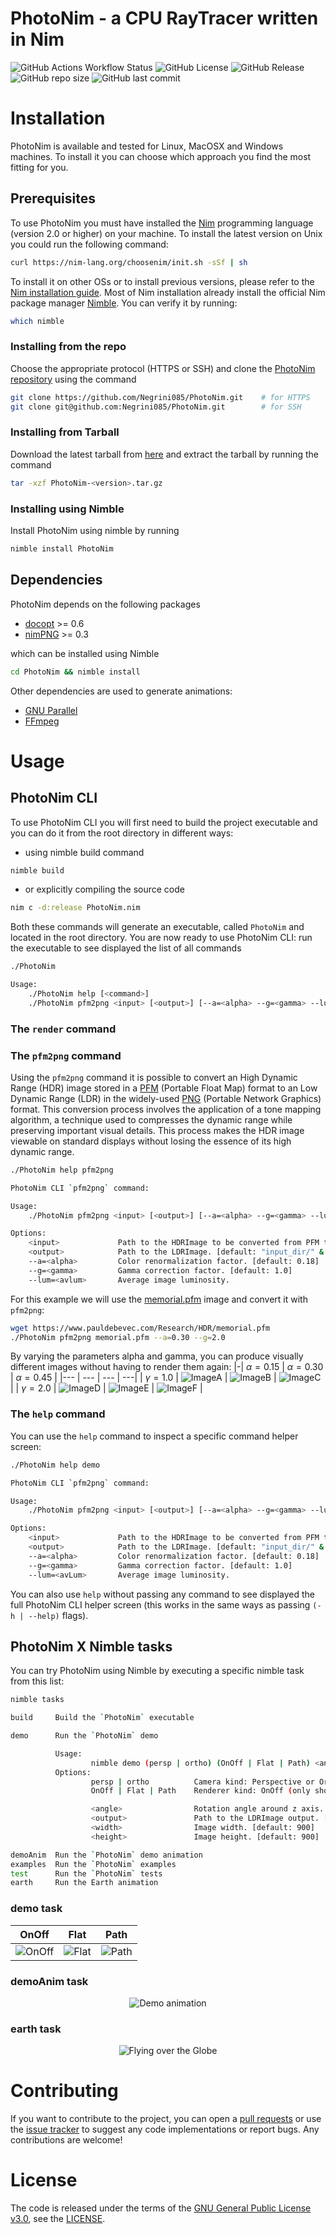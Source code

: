 # PhotoNim - a CPU RayTracer written in Nim
![GitHub Actions Workflow Status](https://img.shields.io/github/actions/workflow/status/Negrini085/PhotoNim/ci-action.yml)
![GitHub License](https://img.shields.io/github/license/Negrini085/PhotoNim)
![GitHub Release](https://img.shields.io/github/v/release/Negrini085/PhotoNim)
![GitHub repo size](https://img.shields.io/github/repo-size/Negrini085/PhotoNim)
![GitHub last commit](https://img.shields.io/github/last-commit/Negrini085/PhotoNim)

# Installation
PhotoNim is available and tested for Linux, MacOSX and Windows machines.
To install it you can choose which approach you find the most fitting for you.

## Prerequisites
To use PhotoNim you must have installed the [Nim](https://github.com/nim-lang/Nim) programming language (version 2.0 or higher) on your machine.
To install the latest version on Unix you could run the following command:
```sh
curl https://nim-lang.org/choosenim/init.sh -sSf | sh
```
To install it on other OSs or to install previous versions, please refer to the [Nim installation guide](https://nim-lang.org/install.html).
Most of Nim installation already install the official Nim package manager [Nimble](https://github.com/nim-lang/nimble). You can verify it by running:
```sh
which nimble
```

### Installing from the repo
Choose the appropriate protocol (HTTPS or SSH) and clone the [PhotoNim repository](https://github.com/Negrini085/PhotoNim) using the command
```bash
git clone https://github.com/Negrini085/PhotoNim.git    # for HTTPS
git clone git@github.com:Negrini085/PhotoNim.git        # for SSH
```

### Installing from Tarball
Download the latest tarball from [here](https://github.com/Negrini085/PhotoNim/releases) and extract the tarball by running the command
```sh
tar -xzf PhotoNim-<version>.tar.gz
```

### Installing using Nimble
Install PhotoNim using nimble by running
```sh
nimble install PhotoNim
```

## Dependencies
PhotoNim depends on the following packages
- [docopt](https://github.com/docopt/docopt.nim) >= 0.6
- [nimPNG](https://github.com/jangko/nimPNG) >= 0.3

which can be installed using Nimble
```sh
cd PhotoNim && nimble install
```

Other dependencies are used to generate animations:
- [GNU Parallel](https://www.gnu.org/software/parallel/)
- [FFmpeg](https://ffmpeg.org/download.html)


# Usage

## PhotoNim CLI
To use PhotoNim CLI you will first need to build the project executable and you can do it from the root directory in different ways:
- using nimble build command
```sh
nimble build
```
- or explicitly compiling the source code
```sh
nim c -d:release PhotoNim.nim
```

Both these commands will generate an executable, called `PhotoNim` and located in the root directory.
You are now ready to use PhotoNim CLI: run the executable to see displayed the list of all commands
```sh
./PhotoNim
```
```sh
Usage:
    ./PhotoNim help [<command>]
    ./PhotoNim pfm2png <input> [<output>] [--a=<alpha> --g=<gamma> --lum=<avlum>]
```

### The `render` command

### The `pfm2png` command
Using the `pfm2png` command it is possible to convert an High Dynamic Range (HDR) image stored in a [PFM](https://www.pauldebevec.com/Research/HDR/PFM/) (Portable Float Map) format to an Low Dynamic Range (LDR) in the widely-used [PNG](https://en.wikipedia.org/wiki/PNG) (Portable Network Graphics) format. This conversion process involves the application of a tone mapping algorithm, a technique used to compresses the dynamic range while preserving important visual details. This process makes the HDR image viewable on standard displays without losing the essence of its high dynamic range.

```sh
./PhotoNim help pfm2png
```

```sh
PhotoNim CLI `pfm2png` command:

Usage:
    ./PhotoNim pfm2png <input> [<output>] [--a=<alpha> --g=<gamma> --lum=<avlum>]

Options:
    <input>             Path to the HDRImage to be converted from PFM to PNG.
    <output>            Path to the LDRImage. [default: "input_dir/" & "input_name" & "alpha_gamma" & ".png"]
    --a=<alpha>         Color renormalization factor. [default: 0.18]
    --g=<gamma>         Gamma correction factor. [default: 1.0]
    --lum=<avlum>       Average image luminosity.
```

For this example we will use the [memorial.pfm](https://www.pauldebevec.com/Research/HDR/PFM/) image and convert it with `pfm2png`:
```sh
wget https://www.pauldebevec.com/Research/HDR/memorial.pfm
./PhotoNim pfm2png memorial.pfm --a=0.30 --g=2.0
```
By varying the parameters alpha and gamma, you can produce visually different images without having to render them again:
|-| $\alpha = 0.15$ | $\alpha = 0.30$ | $\alpha = 0.45$ |
|--- | --- | --- | ---|
| $\gamma = 1.0$ | ![ImageA](assets/images/pfm2png/memorial_a0.15_g1.0.png) | ![ImageB](assets/images/pfm2png/memorial_a0.3_g1.0.png) | ![ImageC](assets/images/pfm2png/memorial_a0.45_g1.0.png) |
| $\gamma = 2.0$ | ![ImageD](assets/images/pfm2png/memorial_a0.15_g2.0.png) | ![ImageE](assets/images/pfm2png/memorial_a0.3_g2.0.png) | ![ImageF](assets/images/pfm2png/memorial_a0.45_g2.0.png) |


### The `help` command
You can use the `help` command to inspect a specific command helper screen:
```sh
./PhotoNim help demo
```

```sh
PhotoNim CLI `pfm2png` command:

Usage:
    ./PhotoNim pfm2png <input> [<output>] [--a=<alpha> --g=<gamma> --lum=<avLum>]

Options:
    <input>             Path to the HDRImage to be converted from PFM to PNG.
    <output>            Path to the LDRImage. [default: "input_dir/" & "input_name" & "alpha_gamma" & ".png"]
    --a=<alpha>         Color renormalization factor. [default: 0.18]
    --g=<gamma>         Gamma correction factor. [default: 1.0]
    --lum=<avLum>       Average image luminosity.
```

You can also use `help` without passing any command to see displayed the full PhotoNim CLI helper screen
(this works in the same ways as passing `(-h | --help)` flags).


## PhotoNim X Nimble tasks
You can try PhotoNim using Nimble by executing a specific nimble task from this list:
```sh
nimble tasks
```
```sh
build     Build the `PhotoNim` executable

demo      Run the `PhotoNim` demo

          Usage: 
                  nimble demo (persp | ortho) (OnOff | Flat | Path) <angle> [<output>] [<width> <height>]
          Options:
                  persp | ortho          Camera kind: Perspective or Orthogonal
                  OnOff | Flat | Path    Renderer kind: OnOff (only shows hit), Flat (flat renderer), Path (path tracer)

                  <angle>                Rotation angle around z axis. [default: 10]
                  <output>               Path to the LDRImage output. [default: "examples/demo/demo.png"]
                  <width>                Image width. [default: 900]
                  <height>               Image height. [default: 900]

demoAnim  Run the `PhotoNim` demo animation
examples  Run the `PhotoNim` examples
test      Run the `PhotoNim` tests
earth     Run the Earth animation
```

### demo task
<table style="width:100%; border-collapse: collapse; text-align:center;">
  <thead>
    <tr>
      <th style="text-align:center;">OnOff</th>
      <th style="text-align:center;">Flat</th>
      <th style="text-align:center;">Path</th>
    </tr>
  </thead>
  <tbody>
    <tr>
      <td><img src="assets/images/renderer/onoff.png" alt="OnOff"></td>
      <td><img src="assets/images/renderer/flat.png" alt="Flat"></td>
      <td><img src="assets/images/renderer/path.png" alt="Path"></td>
    </tr>
  </tbody>
</table>

### demoAnim task
<div style="text-align: center;">
  <img src="assets/animations/demo.gif" alt="Demo animation">
</div>

### earth task
<div style="text-align: center;">
  <img src="assets/animations/earth.gif" alt="Flying over the Globe">
</div>


[](https://github.com/Negrini085/PhotoNim/assets/139368862/6eb06aeb-eba3-4343-ac1f-96366d666894)

# Contributing
If you want to contribute to the project, you can open a [pull requests](https://github.com/Negrini085/PhotoNim/pulls) or use the [issue tracker](https://github.com/Negrini085/PhotoNim/issues/) to suggest any code implementations or report bugs.
Any contributions are welcome!

# License
The code is released under the terms of the [GNU General Public License v3.0](https://www.gnu.org/licenses/gpl-3.0.html), see the [LICENSE](https://github.com/Negrini085/PhotoNim/blob/master/LICENSE).
